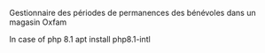 Gestionnaire des périodes de permanences des bénévoles dans un magasin Oxfam

In case of php 8.1
apt install php8.1-intl
